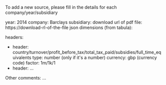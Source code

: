 To add a new source, please fill in the details for each company/year/subsidiary

year: 2014
company: Barclays
subsidiary: 
download url of pdf file: https://download-rl-of-the-file
json dimensions (from tabula): <paste-here>

headers:
- header: country/turnover/profit_before_tax/total_tax_paid/subsidies/full_time_equivalents
  type: number (only if it's a number)
  currency: gbp (currency code)
  factor: 1m/1k/1
- header: ...

Other comments: ...
